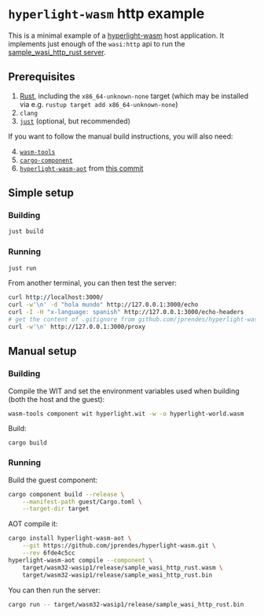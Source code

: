 # `hyperlight-wasm` http example

This is a minimal example of a
[hyperlight-wasm](https://github.com/hyperlight-dev/hyperlight-wasm)
host application. It implements just enough of the `wasi:http` api
to run the [sample_wasi_http_rust
server](https://github.com/bytecodealliance/sample-wasi-http-rust).

## Prerequisites

1. [Rust](https://www.rust-lang.org/tools/install), including the `x86_64-unknown-none` target (which may be installed via e.g. `rustup target add x86_64-unknown-none`)
2. `clang`
3. [`just`](https://github.com/casey/just) (optional, but recommended)

If you want to follow the manual build instructions, you will also need:

4. [`wasm-tools`](https://github.com/bytecodealliance/wasm-tools)
5. [`cargo-component`](https://github.com/bytecodealliance/cargo-component)
6. [`hyperlight-wasm-aot`](https://github.com/hyperlight-dev/hyperlight-wasm) from [this commit](https://github.com/jprendes/hyperlight-wasm/tree/6fde4c5cc5505051a9a76c05c40c5a214b543860)

## Simple setup

### Building

```sh
just build
```

### Running

```sh
just run
```

From another terminal, you can then test the server:

```sh
curl http://localhost:3000/
curl -w'\n' -d "hola mundo" http://127.0.0.1:3000/echo
curl -I -H "x-language: spanish" http://127.0.0.1:3000/echo-headers
# get the content of .gitignore from github.com/jprendes/hyperlight-wasm-http-example
curl -w'\n' http://127.0.0.1:3000/proxy
```

## Manual setup

### Building

Compile the WIT and set the environment variables used when building
(both the host and the guest):

```sh
wasm-tools component wit hyperlight.wit -w -o hyperlight-world.wasm
```

Build:
```
cargo build
```

### Running

Build the guest component:
```sh
cargo component build --release \
    --manifest-path guest/Cargo.toml \
    --target-dir target
```

AOT compile it:

```sh
cargo install hyperlight-wasm-aot \
    --git https://github.com/jprendes/hyperlight-wasm.git \
    --rev 6fde4c5cc
hyperlight-wasm-aot compile --component \
    target/wasm32-wasip1/release/sample_wasi_http_rust.wasm \
    target/wasm32-wasip1/release/sample_wasi_http_rust.bin
```

You can then run the server:

```sh
cargo run -- target/wasm32-wasip1/release/sample_wasi_http_rust.bin
```
